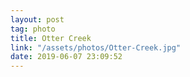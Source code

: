 ```yaml
---
layout: post
tag: photo
title: Otter Creek
link: "/assets/photos/Otter-Creek.jpg"
date: 2019-06-07 23:09:52
---
```

